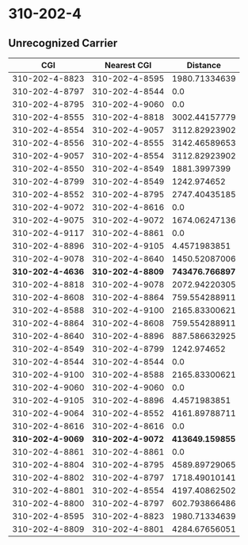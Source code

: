 # 310-202-4
## Unrecognized Carrier


| CGI | Nearest CGI | Distance |
|-----|-------------|----------|
| 310-202-4-8823 | 310-202-4-8595 | 1980.71334639 |
| 310-202-4-8797 | 310-202-4-8544 | 0.0 |
| 310-202-4-8795 | 310-202-4-9060 | 0.0 |
| 310-202-4-8555 | 310-202-4-8818 | 3002.44157779 |
| 310-202-4-8554 | 310-202-4-9057 | 3112.82923902 |
| 310-202-4-8556 | 310-202-4-8555 | 3142.46589653 |
| 310-202-4-9057 | 310-202-4-8554 | 3112.82923902 |
| 310-202-4-8550 | 310-202-4-8549 | 1881.3997399 |
| 310-202-4-8799 | 310-202-4-8549 | 1242.974652 |
| 310-202-4-8552 | 310-202-4-8795 | 2747.40435185 |
| 310-202-4-9072 | 310-202-4-8616 | 0.0 |
| 310-202-4-9075 | 310-202-4-9072 | 1674.06247136 |
| 310-202-4-9117 | 310-202-4-8861 | 0.0 |
| 310-202-4-8896 | 310-202-4-9105 | 4.4571983851 |
| 310-202-4-9078 | 310-202-4-8640 | 1450.52087006 |
| **310-202-4-4636** | **310-202-4-8809** | **743476.766897** |
| 310-202-4-8818 | 310-202-4-9078 | 2072.94220305 |
| 310-202-4-8608 | 310-202-4-8864 | 759.554288911 |
| 310-202-4-8588 | 310-202-4-9100 | 2165.83300621 |
| 310-202-4-8864 | 310-202-4-8608 | 759.554288911 |
| 310-202-4-8640 | 310-202-4-8896 | 887.586632925 |
| 310-202-4-8549 | 310-202-4-8799 | 1242.974652 |
| 310-202-4-8544 | 310-202-4-8544 | 0.0 |
| 310-202-4-9100 | 310-202-4-8588 | 2165.83300621 |
| 310-202-4-9060 | 310-202-4-9060 | 0.0 |
| 310-202-4-9105 | 310-202-4-8896 | 4.4571983851 |
| 310-202-4-9064 | 310-202-4-8552 | 4161.89788711 |
| 310-202-4-8616 | 310-202-4-8616 | 0.0 |
| **310-202-4-9069** | **310-202-4-9072** | **413649.159855** |
| 310-202-4-8861 | 310-202-4-8861 | 0.0 |
| 310-202-4-8804 | 310-202-4-8795 | 4589.89729065 |
| 310-202-4-8802 | 310-202-4-8797 | 1718.49010141 |
| 310-202-4-8801 | 310-202-4-8554 | 4197.40862502 |
| 310-202-4-8800 | 310-202-4-8797 | 602.793866486 |
| 310-202-4-8595 | 310-202-4-8823 | 1980.71334639 |
| 310-202-4-8809 | 310-202-4-8801 | 4284.67656051 |
